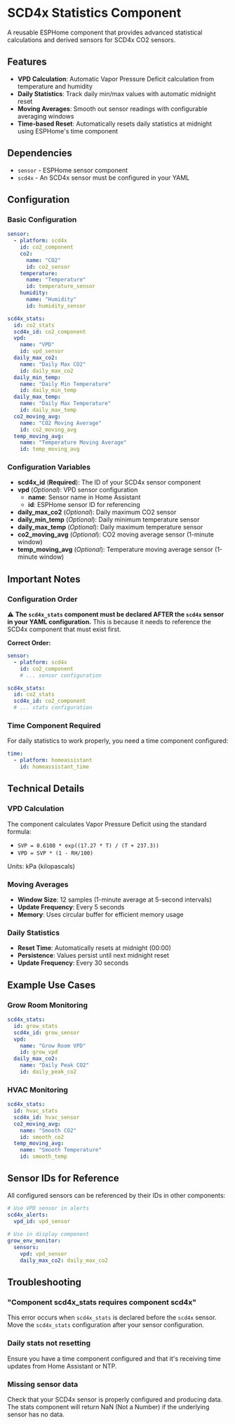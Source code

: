 # SCD4x Statistics Component

A reusable ESPHome component that provides advanced statistical calculations and derived sensors for SCD4x CO2 sensors.

## Features

- **VPD Calculation**: Automatic Vapor Pressure Deficit calculation from temperature and humidity
- **Daily Statistics**: Track daily min/max values with automatic midnight reset
- **Moving Averages**: Smooth out sensor readings with configurable averaging windows
- **Time-based Reset**: Automatically resets daily statistics at midnight using ESPHome's time component

## Dependencies

- `sensor` - ESPHome sensor component
- `scd4x` - An SCD4x sensor must be configured in your YAML

## Configuration

### Basic Configuration

```yaml
sensor:
  - platform: scd4x
    id: co2_component
    co2:
      name: "CO2"
      id: co2_sensor
    temperature:
      name: "Temperature"
      id: temperature_sensor
    humidity:
      name: "Humidity"
      id: humidity_sensor

scd4x_stats:
  id: co2_stats
  scd4x_id: co2_component
  vpd:
    name: "VPD"
    id: vpd_sensor
  daily_max_co2:
    name: "Daily Max CO2"
    id: daily_max_co2
  daily_min_temp:
    name: "Daily Min Temperature"
    id: daily_min_temp
  daily_max_temp:
    name: "Daily Max Temperature"
    id: daily_max_temp
  co2_moving_avg:
    name: "CO2 Moving Average"
    id: co2_moving_avg
  temp_moving_avg:
    name: "Temperature Moving Average"
    id: temp_moving_avg
```

### Configuration Variables

- **scd4x_id** (**Required**): The ID of your SCD4x sensor component
- **vpd** (*Optional*): VPD sensor configuration
  - **name**: Sensor name in Home Assistant
  - **id**: ESPHome sensor ID for referencing
- **daily_max_co2** (*Optional*): Daily maximum CO2 sensor
- **daily_min_temp** (*Optional*): Daily minimum temperature sensor
- **daily_max_temp** (*Optional*): Daily maximum temperature sensor
- **co2_moving_avg** (*Optional*): CO2 moving average sensor (1-minute window)
- **temp_moving_avg** (*Optional*): Temperature moving average sensor (1-minute window)

## Important Notes

### Configuration Order
⚠️ **The `scd4x_stats` component must be declared AFTER the `scd4x` sensor in your YAML configuration.** This is because it needs to reference the SCD4x component that must exist first.

**Correct Order:**
```yaml
sensor:
  - platform: scd4x
    id: co2_component
    # ... sensor configuration

scd4x_stats:
  id: co2_stats
  scd4x_id: co2_component
  # ... stats configuration
```

### Time Component Required
For daily statistics to work properly, you need a time component configured:

```yaml
time:
  - platform: homeassistant
    id: homeassistant_time
```

## Technical Details

### VPD Calculation
The component calculates Vapor Pressure Deficit using the standard formula:
- `SVP = 0.6108 * exp((17.27 * T) / (T + 237.3))`
- `VPD = SVP * (1 - RH/100)`

Units: kPa (kilopascals)

### Moving Averages
- **Window Size**: 12 samples (1-minute average at 5-second intervals)
- **Update Frequency**: Every 5 seconds
- **Memory**: Uses circular buffer for efficient memory usage

### Daily Statistics
- **Reset Time**: Automatically resets at midnight (00:00)
- **Persistence**: Values persist until next midnight reset
- **Update Frequency**: Every 30 seconds

## Example Use Cases

### Grow Room Monitoring
```yaml
scd4x_stats:
  id: grow_stats
  scd4x_id: grow_sensor
  vpd:
    name: "Grow Room VPD"
    id: grow_vpd
  daily_max_co2:
    name: "Daily Peak CO2"
    id: daily_peak_co2
```

### HVAC Monitoring
```yaml
scd4x_stats:
  id: hvac_stats
  scd4x_id: hvac_sensor
  co2_moving_avg:
    name: "Smooth CO2"
    id: smooth_co2
  temp_moving_avg:
    name: "Smooth Temperature"
    id: smooth_temp
```

## Sensor IDs for Reference

All configured sensors can be referenced by their IDs in other components:

```yaml
# Use VPD sensor in alerts
scd4x_alerts:
  vpd_id: vpd_sensor
  
# Use in display component
grow_env_monitor:
  sensors:
    vpd: vpd_sensor
    daily_max_co2: daily_max_co2
```

## Troubleshooting

### "Component scd4x_stats requires component scd4x"
This error occurs when `scd4x_stats` is declared before the `scd4x` sensor. Move the `scd4x_stats` configuration after your sensor configuration.

### Daily stats not resetting
Ensure you have a time component configured and that it's receiving time updates from Home Assistant or NTP.

### Missing sensor data
Check that your SCD4x sensor is properly configured and producing data. The stats component will return NaN (Not a Number) if the underlying sensor has no data.